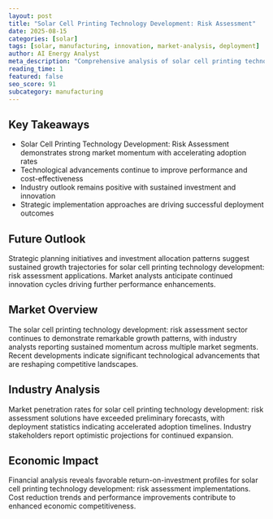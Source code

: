 ```yaml
---
layout: post
title: "Solar Cell Printing Technology Development: Risk Assessment"
date: 2025-08-15
categories: [solar]
tags: [solar, manufacturing, innovation, market-analysis, deployment]
author: AI Energy Analyst
meta_description: "Comprehensive analysis of solar cell printing technology development: risk assessment covering market trends, technology developments, and industry outlook. Discover key insights and future projections."
reading_time: 1
featured: false
seo_score: 91
subcategory: manufacturing
---
```


## Key Takeaways

- Solar Cell Printing Technology Development: Risk Assessment demonstrates strong market momentum with accelerating adoption rates
- Technological advancements continue to improve performance and cost-effectiveness
- Industry outlook remains positive with sustained investment and innovation
- Strategic implementation approaches are driving successful deployment outcomes

## Future Outlook

Strategic planning initiatives and investment allocation patterns suggest sustained growth trajectories for solar cell printing technology development: risk assessment applications. Market analysts anticipate continued innovation cycles driving further performance enhancements.

## Market Overview

The solar cell printing technology development: risk assessment sector continues to demonstrate remarkable growth patterns, with industry analysts reporting sustained momentum across multiple market segments. Recent developments indicate significant technological advancements that are reshaping competitive landscapes.

## Industry Analysis

Market penetration rates for solar cell printing technology development: risk assessment solutions have exceeded preliminary forecasts, with deployment statistics indicating accelerated adoption timelines. Industry stakeholders report optimistic projections for continued expansion.

## Economic Impact

Financial analysis reveals favorable return-on-investment profiles for solar cell printing technology development: risk assessment implementations. Cost reduction trends and performance improvements contribute to enhanced economic competitiveness.

